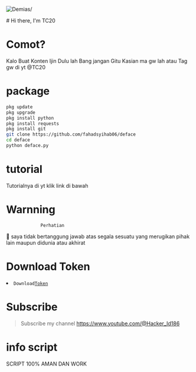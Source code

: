 <p align=left> <img src=https://komarev.com/ghpvc/?username=vindraid alt=Demias/> </p>
# Hi there, I'm TC20 

# Comot?
Kalo Buat Konten Ijin Dulu lah Bang jangan Gitu
Kasian ma gw lah atau Tag gw di yt @TC20

# package
```Bash
pkg update
pkg upgrade
pkg install python
pkg install requests
pkg install git
git clone https://github.com/fahadsyihab06/deface
cd deface
python deface.py
```
# tutorial 

Tutorialnya di yt klik link di bawah


# Warnning
                 Perhatian

📢 saya tidak bertanggung jawab atas segala sesuatu yang merugikan pihak lain maupun didunia atau akhirat 

# Download Token
<li><code>Download<a href="">Token</a></code></li> 

# Subscribe 
> Subscribe my channel
> https://www.youtube.com/@Hacker_Id186

# info script 
SCRIPT 100% AMAN DAN WORK 

              
